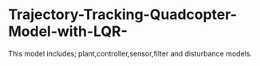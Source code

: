 # Trajectory-Tracking-Quadcopter-Model-with-LQR-
This model includes; plant,controller,sensor,filter and disturbance models.
